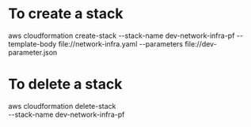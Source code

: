 # To create a stack
aws cloudformation create-stack --stack-name dev-network-infra-pf --template-body file://network-infra.yaml --parameters file://dev-parameter.json

# To delete a stack
aws cloudformation delete-stack \
    --stack-name dev-network-infra-pf